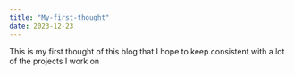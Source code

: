 ```yaml
---
title: "My-first-thought"
date: 2023-12-23
---
```

This is my first thought of this blog that I hope to keep consistent with a lot of the projects I work on
